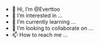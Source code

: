 - 👋 Hi, I’m @Everttoo
- 👀 I’m interested in ...
- 🌱 I’m currently learning ...
- 💞️ I’m looking to collaborate on ...
- 📫 How to reach me ...

<!---
Everttoo/Everttoo is a ✨ special ✨ repository because its `README.md` (this file) appears on your GitHub profile.
You can click the Preview link to take a look at your changes.
--->
